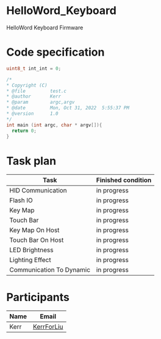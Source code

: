 # HelloWord_Keyboard
HelloWord Keyboard Firmware
# Code specification
```C
uint8_t int_int = 0;

/*
* Copyright (C)
* @file         test.c
* @author       Kerr
* @param        argc,argv
* @date         Mon, Oct 31, 2022  5:55:37 PM
* @version      1.0
*/
int main (int argc, char * argv[]){
  return 0;
}
```

# Task plan
|Task|Finished condition|
|---|---|
|HID Communication|in progress|
|Flash IO|in progress|
|Key Map|in progress|
|Touch Bar|in progress|
|Key Map On Host|in progress|
|Touch Bar On Host|in progress|
|LED Brightness|in progress|
|Lighting Effect|in progress|
|Communication To Dynamic|in progress|

# Participants
|Name|Email|
|---|---|
|Kerr|[KerrForLiu](KerrForLiu@gmail.com)|
